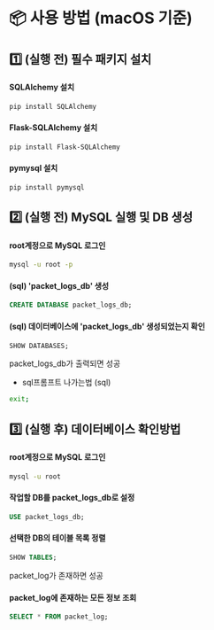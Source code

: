 # 📦 사용 방법 (macOS 기준)


## 1️⃣ (실행 전) 필수 패키지 설치

#### SQLAlchemy 설치
```bash
pip install SQLAlchemy
```

#### Flask-SQLAlchemy 설치
```bash
pip install Flask-SQLAlchemy
```

#### pymysql 설치
```bash
pip install pymysql
```

## 2️⃣ (실행 전) MySQL 실행 및 DB 생성

#### root계정으로 MySQL 로그인
```bash
mysql -u root -p
```

#### (sql) 'packet_logs_db' 생성
```sql
CREATE DATABASE packet_logs_db;
```

#### (sql) 데이터베이스에 'packet_logs_db' 생성되었는지 확인
```sql
SHOW DATABASES;
```

packet_logs_db가 출력되면 성공

- sql프롬프트 나가는법 (sql)

```bash
exit;
```

## 3️⃣ (실행 후) 데이터베이스 확인방법

#### root계정으로 MySQL 로그인
```bash
mysql -u root
```

#### 작업할 DB를 packet_logs_db로 설정
```sql
USE packet_logs_db;
```

#### 선택한 DB의 테이블 목록 정렬
```sql
SHOW TABLES;
```
packet_log가 존재하면 성공


#### packet_log에 존재하는 모든 정보 조회
```sql
SELECT * FROM packet_log;
```
